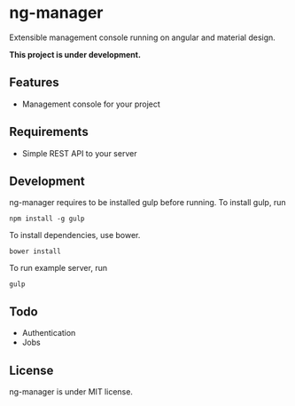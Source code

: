 ng-manager
====

Extensible management console running on angular and material design.

**This project is under development.**

Features
----

- Management console for your project

Requirements
----

- Simple REST API to your server

Development
----

ng-manager requires to be installed gulp before running. To install gulp, run

```
npm install -g gulp
```

To install dependencies, use bower.

```
bower install
```

To run example server, run

```
gulp
```

Todo
----

- Authentication
- Jobs

License
----

ng-manager is under MIT license.

